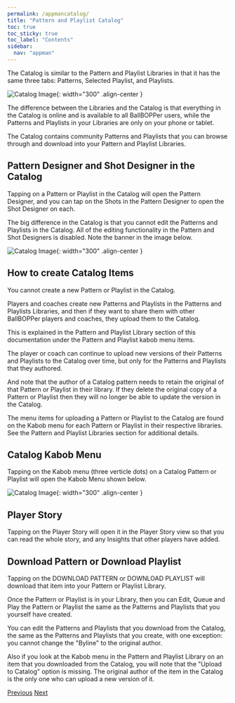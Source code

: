 ```yaml
---
permalink: /appmancatalog/
title: "Pattern and Playlist Catalog"
toc: true
toc_sticky: true
toc_label: "Contents"
sidebar:
  nav: "appman"
---
```


The Catalog is similar to the Pattern and Playlist Libraries in that it has the same three tabs: Patterns, Selected Playlist, and Playlists. 

![Catalog Image](../assets/images/Catalog001_500.jpg){: width="300" .align-center } 

The difference between the Libraries and the Catalog is that everything in the Catalog is online and is available to all BallBOPPer users, while the Patterns and Playlists in your Libraries are only on your phone or tablet. 

The Catalog contains community Patterns and Playlists that you can browse through and download into your Pattern and Playlist Libraries.

## Pattern Designer and Shot Designer in the Catalog

Tapping on a Pattern or Playlist in the Catalog will open the Pattern Designer, and you can tap on the Shots in the Pattern Designer to open the Shot Designer on each. 

The big difference in the Catalog is that you cannot edit the Patterns and Playlists in the Catalog. All of the editing functionality in the Pattern and Shot Designers is disabled. Note the banner in the image below.

![Catalog Image](../assets/images/CatalogPatternDesigner_500.jpg){: width="300" .align-center } 

## How to create Catalog Items

You cannot create a new Pattern or Playlist in the Catalog. 

Players and coaches create new Patterns and Playlists in the Patterns and Playlists Libraries, and then if they want to share them with other BallBOPPer players and coaches, they upload them to the Catalog. 

This is explained in the Pattern and Playlist Library section of this documentation under the Pattern and Playlist kabob menu items.

The player or coach can continue to upload new versions of their Patterns and Playlists to the Catalog over time, but only for the Patterns and Playlists that they authored. 

And note that the author of a Catalog pattern needs to retain the original of that Pattern or Playlist in their library.  If they delete the original copy of a Pattern or Playlist then they will no longer be able to update the version in the Catalog.

The menu items for uploading a Pattern or Playlist to the Catalog are found on the Kabob menu for each Pattern or Playlist in their respective libraries. See the Pattern and Playlist Libraries section for additional details.

## Catalog Kabob Menu

Tapping on the Kabob menu (three verticle dots) on a Catalog Pattern or Playlist will open the Kabob Menu shown below.

![Catalog Image](../assets/images/CatalogKabob_500.jpg){: width="300" .align-center } 

## Player Story

Tapping on the Player Story will open it in the Player Story view so that you can read the whole story, and any Insights that other players have added.

## Download Pattern or Download Playlist

Tapping on the DOWNLOAD PATTERN or DOWNLOAD PLAYLIST will download that item into your Pattern or Playlist Library. 

Once the Pattern or Playlist is in your Library, then you can Edit, Queue and Play the Pattern or Playlist the same as the Patterns and Playlists that you yourself have created.

You can edit the Patterns and Playlists that you download from the Catalog, the same as the Patterns and Playlists that you create, with one exception: you cannot change the "Byline" to the original author. 

Also if you look at the Kabob menu in the Pattern and Playlist Library on an item that you downloaded from the Catalog, you will note that the "Upload to Catalog" option is missing. The original author of the item in the Catalog is the only one who can upload a new version of it.

  <nav class="pagination">
      <a href="/BallBOPPer/community/" class="pagination--pager" title="Community">Previous</a>
       <a href="/BallBOPPer/robotmanintro/" class="pagination--pager" title="Robot Manual">Next</a>
  </nav>
